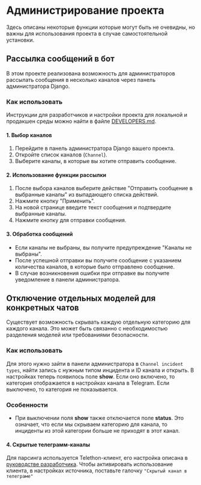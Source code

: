 # Администрирование проекта

Здесь описаны некоторые функции которые могут быть не очевидны, но важны для использования проекта в случае самостоятельной установки.

## Рассылка сообщений в бот

В этом проекте реализована возможность для администраторов рассылать сообщения в несколько каналов через панель администратора Django.

### Как использовать

Инструкции для разработчиков и настройки проекта для локальной и продакшен среды можно найти в файле [DEVELOPERS.md](DEVELOPERS.md).

#### 1. Выбор каналов

1. Перейдите в панель администратора Django вашего проекта.
2. Откройте список каналов (`Channel`).
3. Выберите каналы, в которые вы хотите отправить сообщение.

#### 2. Использование функции рассылки

1. После выбора каналов выберите действие "Отправить сообщение в выбранные каналы" из выпадающего списка действий.
2. Нажмите кнопку "Применить".
3. На новой странице введите текст сообщения и подтвердите выбранные каналы.
4. Нажмите кнопку для отправки сообщения.

#### 3. Обработка сообщений

- Если каналы не выбраны, вы получите предупреждение "Каналы не выбраны".
- После успешной отправки вы получите сообщение с указанием количества каналов, в которые было отправлено сообщение.
- В случае возникновения ошибки при отправке вы получите уведомление в панели администратора.


## Отключение отдельных моделей для конкретных чатов

Существует возможность скрывать каждую отдельную категорию для каждого канала. Это может быть связанно с необходимостью разделения моделей или требованиями безопасности.

### Как использовать

Для этого нужно зайти в панели администратора в `Channel incident types`, найти запись с нужным типом инцидента и ID канала и открыть. В настройках теперь появилось поле **show**. Если оно включено, то категория отображается в настройках канала в Telegram. Если выключено, то категория не показывается.

### Особенности

- При выключении поля **show** также отключается поле **status**. Это означает, что если мы скрываем категорию для канала, то инциденты из этой категории больше не приходят в этот канал.


#### 4. Скрытые телеграмм-каналы

Для парсинга используется Telethon-клиент, его настройка описана в [руководствe разработчика](developers.md).
Чтобы активировать использование клиента, в настройках источника, поставьте галочку `"Скрытый канал в телеграме"`
